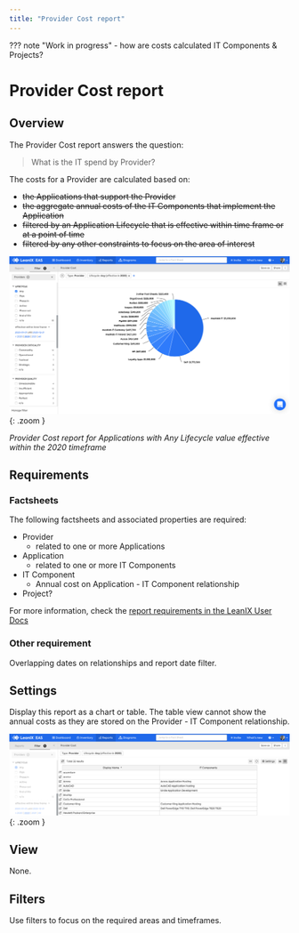 ```yaml
---
title: "Provider Cost report"
---
```


??? note "Work in progress"
    - how are costs calculated IT Components & Projects? 

# Provider Cost report

## Overview

The Provider Cost report answers the question:

>What is the IT spend by Provider?

The costs for a Provider are calculated based on:

- ~~the Applications that support the Provider~~
- ~~the aggregate annual costs of the IT Components that implement the Application~~
- ~~filtered by an Application Lifecycle that is effective within time frame or at a point of time~~
- ~~filtered by any other constraints to focus on the area of interest~~

![Provider Cost report](/assets/images/cost-provider.png){: .zoom }

*Provider Cost report for Applications with Any Lifecycle value effective within the 2020 timeframe*

## Requirements

### Factsheets

The following factsheets and associated properties are required:

- Provider
    - related to one or more Applications
- Application
    - related to one or more IT Components
- IT Component
    - Annual cost on Application - IT Component relationship
- Project?

For more information, check the [report requirements in the LeanIX User Docs](https://docs.leanix.net/docs/report-overview) 

<!--
### Tags 

No tags are required for this report.
-->

### Other requirement

Overlapping dates on relationships and report date filter.
<!-- See https://docs.leanix.net/docs/insights-through-reports#knowledge-about--relations-in-eg-application-landscape -->

## Settings 

Display this report as a chart or table. The table view cannot show the annual costs as they are stored on the Provider - IT Component relationship.

![Provider Cost report](/assets/images/cost-provider-table.png){: .zoom }

## View

None.

## Filters

Use filters to focus on the required areas and timeframes.

<!--
## Editing

This report cannot be edited.
-->
